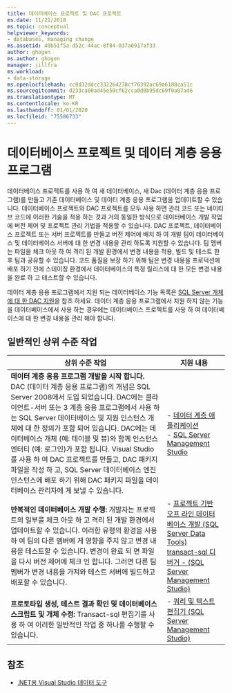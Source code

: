 ```yaml
---
title: 데이터베이스 프로젝트 및 DAC 프로젝트
ms.date: 11/21/2018
ms.topic: conceptual
helpviewer_keywords:
- databases, managing change
ms.assetid: 40b51f5a-d52c-44ac-8f84-037a0917af33
author: ghogen
ms.author: ghogen
manager: jillfra
ms.workload:
- data-storage
ms.openlocfilehash: cc8d32ddcc332264278cf76392ac69a6188ca51c
ms.sourcegitcommit: d233ca00ad45e50cf62cca0d0b95dc69f0a87ad6
ms.translationtype: MT
ms.contentlocale: ko-KR
ms.lasthandoff: 01/01/2020
ms.locfileid: "75586733"
---
```

# <a name="database-projects-and-data-tier-applications"></a>데이터베이스 프로젝트 및 데이터 계층 응용 프로그램

데이터베이스 프로젝트를 사용 하 여 새 데이터베이스, 새 Dac (데이터 계층 응용 프로그램)를 만들고 기존 데이터베이스 및 데이터 계층 응용 프로그램을 업데이트할 수 있습니다. 데이터베이스 프로젝트와 DAC 프로젝트를 모두 사용 하면 관리 코드 또는 네이티브 코드에 이러한 기술을 적용 하는 것과 거의 동일한 방식으로 데이터베이스 개발 작업에 버전 제어 및 프로젝트 관리 기법을 적용할 수 있습니다. DAC 프로젝트, 데이터베이스 프로젝트 또는 서버 프로젝트를 만들고 버전 제어에 배치 하 여 개발 팀이 데이터베이스 및 데이터베이스 서버에 대 한 변경 내용을 관리 하도록 지원할 수 있습니다. 팀 멤버는 파일을 체크 아웃 하 여 격리 된 개발 환경에서 변경 내용을 적용, 빌드 및 테스트 한 후 팀과 공유할 수 있습니다. 코드 품질을 보장 하기 위해 팀은 변경 내용을 프로덕션에 배포 하기 전에 스테이징 환경에서 데이터베이스의 특정 릴리스에 대 한 모든 변경 내용을 완료 하 고 테스트할 수 있습니다.

데이터 계층 응용 프로그램에서 지원 되는 데이터베이스 기능 목록은 [SQL Server 개체에 대 한 DAC 지원](/sql/relational-databases/data-tier-applications/dac-support-for-sql-server-objects-and-versions)을 참조 하세요. 데이터 계층 응용 프로그램에서 지원 하지 않는 기능을 데이터베이스에서 사용 하는 경우에는 데이터베이스 프로젝트를 사용 하 여 데이터베이스에 대 한 변경 내용을 관리 해야 합니다.

## <a name="common-high-level-tasks"></a>일반적인 상위 수준 작업

| 상위 수준 작업 | 지원 내용 |
| - | - |
| **데이터 계층 응용 프로그램 개발을 시작 합니다.** DAC (데이터 계층 응용 프로그램)의 개념은 SQL Server 2008에서 도입 되었습니다. DAC에는 클라이언트-서버 또는 3 계층 응용 프로그램에서 사용 하는 SQL Server 데이터베이스 및 지원 인스턴스 개체에 대 한 정의가 포함 되어 있습니다. DAC에는 데이터베이스 개체 (예: 테이블 및 뷰)와 함께 인스턴스 엔터티 (예: 로그인)가 포함 됩니다. Visual Studio를 사용 하 여 DAC 프로젝트를 만들고, DAC 패키지 파일을 작성 하 고, SQL Server 데이터베이스 엔진 인스턴스에 배포 하기 위해 DAC 패키지 파일을 데이터베이스 관리자에 게 보낼 수 있습니다. | - [데이터 계층 애플리케이션](/sql/relational-databases/data-tier-applications/data-tier-applications)<br />- [SQL Server Management Studio](/sql/ssms/sql-server-management-studio-ssms) |
| **반복적인 데이터베이스 개발 수행:** 개발자는 프로젝트의 일부를 체크 아웃 하 고 격리 된 개발 환경에서 업데이트할 수 있습니다. 이러한 유형의 환경을 사용 하 여 팀의 다른 멤버에 게 영향을 주지 않고 변경 내용을 테스트할 수 있습니다. 변경이 완료 되 면 파일을 다시 버전 제어에 체크 인 합니다. 그러면 다른 팀 멤버가 변경 내용을 가져와 테스트 서버에 빌드하고 배포할 수 있습니다. | - [프로젝트 기반 오프 라인 데이터베이스 개발 (SQL Server Data Tools)](/sql/ssdt/project-oriented-offline-database-development)<br />[transact-sql 디버거 - (SQL Server Management Studio)](/sql/ssms/scripting/transact-sql-debugger) |
| **프로토타입 생성, 테스트 결과 확인 및 데이터베이스 스크립트 및 개체 수정:** Transact-sql 편집기를 사용 하 여 이러한 일반적인 작업 중 하나를 수행할 수 있습니다. | - [쿼리 및 텍스트 편집기 (SQL Server Management Studio)](/sql/ssms/scripting/query-and-text-editors-sql-server-management-studio) |

## <a name="see-also"></a>참조

- [.NET용 Visual Studio 데이터 도구](../data-tools/visual-studio-data-tools-for-dotnet.md)
